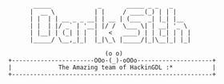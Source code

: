 


                 _____             _       _____ _ _   _
                |  __ \           | |     / ____(_) | | |    
                | |  | | __ _ _ __| | __ | (___  _| |_| |__  
                | |  | |/ _` | '__| |/ /  \___ \| | __| '_ \ 
                | |__| | (_| | |  |   <   ____) | | |_| | | |
                |_____/ \__,_|_|  |_|\_\ |_____/|_|\__|_| |_|
                                             
                                     (o o)
          +-----------------------OOo-(_)-oOOo---------------------+
          |             The Amazing team of HackinGDL :*           |
          +--------------------------------------------------------+
        
